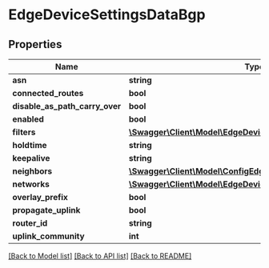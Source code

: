 # EdgeDeviceSettingsDataBgp

## Properties
Name | Type | Description | Notes
------------ | ------------- | ------------- | -------------
**asn** | **string** |  | [optional] 
**connected_routes** | **bool** |  | [optional] 
**disable_as_path_carry_over** | **bool** |  | [optional] 
**enabled** | **bool** |  | [optional] 
**filters** | [**\Swagger\Client\Model\EdgeDeviceSettingsDataBgpFilters[]**](EdgeDeviceSettingsDataBgpFilters.md) |  | [optional] 
**holdtime** | **string** |  | [optional] 
**keepalive** | **string** |  | [optional] 
**neighbors** | [**\Swagger\Client\Model\ConfigEdgeBgpNeighbor[]**](ConfigEdgeBgpNeighbor.md) |  | [optional] 
**networks** | [**\Swagger\Client\Model\EdgeDeviceSettingsDataBgpNetworks[]**](EdgeDeviceSettingsDataBgpNetworks.md) |  | [optional] 
**overlay_prefix** | **bool** |  | [optional] 
**propagate_uplink** | **bool** |  | [optional] 
**router_id** | **string** |  | [optional] 
**uplink_community** | **int** |  | [optional] 

[[Back to Model list]](../README.md#documentation-for-models) [[Back to API list]](../README.md#documentation-for-api-endpoints) [[Back to README]](../README.md)


